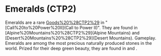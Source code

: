 # Emeralds (CTP2)

Emeralds are a rare [Goods%20%28CTP2%29](good) in "[Call%20to%20Power%20II](Call to Power II)". They are found in [Alpine%20Mountains%20%28CTP2%29](Alpine Mountains) and [Desert%20Mountains%20%28CTP2%29](Desert Mountains).
Gameplay.
Emeralds are among the most precious naturally produced stones in the world. Prized for their deep green beauty, they are found in and .